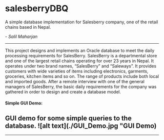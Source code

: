 # salesberryDBQ
A simple database implementation for Salesberry company, one of the retail chains based in Nepal.

*- Salil Maharjan*

***


This project designs and implements an Oracle database to meet the daily processing requirements for SalesBerry. SalesBerry is a departmental store and one of the largest retail chains operating for over 23 years in Nepal. It operates under two brand names, “SalesBerry” and “Saleways”. It provides customers with wide varieties of items including electronics, garments, groceries, kitchen items and so on. The range of products include both local and imported goods. After a remote interview with one of the general managers of SalesBerry, the basic daily requirements for the company was gathered in order to design and create a database model. 


#### Simple GUI Demo:
GUI demo for some simple queries to the database.
![alt text](./GUI_Demo.jpg "GUI Demo)
---




***
